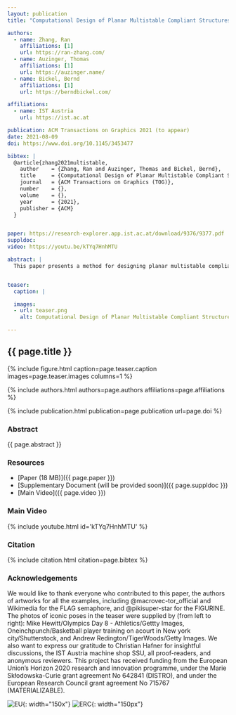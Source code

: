 ```yaml
---
layout: publication
title: "Computational Design of Planar Multistable Compliant Structures"

authors:
  - name: Zhang, Ran
    affiliations: [1]
    url: https://ran-zhang.com/
  - name: Auzinger, Thomas
    affiliations: [1]
    url: https://auzinger.name/
  - name: Bickel, Bernd
    affiliations: [1]
    url: https://berndbickel.com/

affiliations:
  - name: IST Austria
    url: https://ist.ac.at

publication: ACM Transactions on Graphics 2021 (to appear)
date: 2021-08-09
doi: https://www.doi.org/10.1145/3453477

bibtex: |
  @article{zhang2021multistable,
    author    = {Zhang, Ran and Auzinger, Thomas and Bickel, Bernd},
    title     = {Computational Design of Planar Multistable Compliant Structures},
    journal   = {ACM Transactions on Graphics (TOG)},
    number    = {},
    volume    = {},
    year      = {2021},
    publisher = {ACM}
  }


paper: https://research-explorer.app.ist.ac.at/download/9376/9377.pdf
suppldoc: 
video: https://youtu.be/kTYq7HnhMTU

abstract: |
  This paper presents a method for designing planar multistable compliant structures. Given a sequence of desired stable states and the corresponding poses of the structure, we identify the topology and geometric realization of a mechanism—consisting of bars and joints—that is able to physically reproduce the desired multistable behavior. In order to solve this problem efficiently, we build on insights from minimally rigid graph theory to identify simple but effective topologies for the mechanism. We then optimize its geometric parameters, such as joint positions and bar lengths, to obtain correct transitions between the given poses. Simultaneously, we ensure adequate stability of each pose based on an effective approximate error metric related to the elastic energy Hessian of the bars in the mechanism. As demonstrated by our results, we obtain functional multistable mechanisms of manageable complexity that can be fabricated using 3D printing. Further, we evaluated the effectiveness of our method on a large number of examples in the simulation and fabricated several physical prototypes.


teaser:
  caption: |

  images:
  - url: teaser.png
    alt: Computational Design of Planar Multistable Compliant Structures (Teaser Image)

---
```


## {{ page.title }}

{% include figure.html caption=page.teaser.caption images=page.teaser.images columns=1 %}

{% include authors.html authors=page.authors affiliations=page.affiliations %}

{% include publication.html publication=page.publication url=page.doi %}

### Abstract

{{ page.abstract }}

### Resources

* [Paper (18 MB)]({{ page.paper }})
* [Supplementary Document (will be provided soon)]({{ page.suppldoc }})
* [Main Video]({{ page.video }})

<!--
* [Official publisher page]({{page.doi}}) &nbsp; [![ACM](ACM_logo.svg){: width="40x"}]({{page.doi}})
-->

### Main Video

{% include youtube.html id='kTYq7HnhMTU' %}

### Citation

{% include citation.html citation=page.bibtex %}


### Acknowledgements
We would like to thank everyone who contributed to this paper, the authors of artworks for all the examples, including @macrovec-tor_official and Wikimedia for the FLAG semaphore, and @pikisuper-star for the FIGURINE. The photos of iconic poses in the teaser were supplied by (from left to right): Mike Hewitt/Olympics Day 8 - Athletics/Gettty Images, Oneinchpunch/Basketball player training on acourt in New york city/Shutterstock, and Andrew Redington/TigerWoods/Getty Images. We also want to express our gratitude to Christian Hafner for insightful discussions, the IST Austria machine shop SSU, all proof-readers, and anonymous reviewers. This project has received funding from the European Union’s Horizon 2020 research and innovation programme, under the Marie Skłodowska-Curie grant agreement No 642841 (DISTRO), and under the European Research Council grant agreement No 715767 (MATERIALIZABLE).

![EU](flag_yellow_low.jpg){: width="150x"}
![ERC](LOGO-ERC.jpg){: width="150px"}
